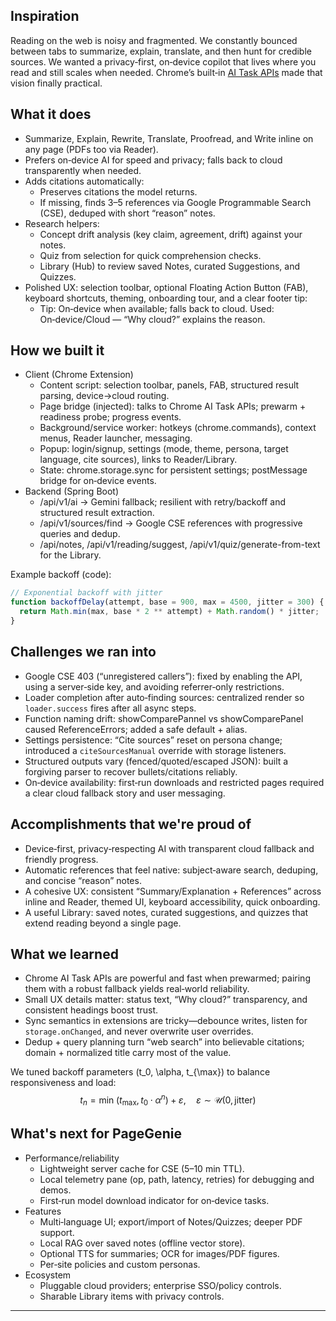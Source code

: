 ## Inspiration
Reading on the web is noisy and fragmented. We constantly bounced between tabs to summarize, explain, translate, and then hunt for credible sources. We wanted a privacy‑first, on‑device copilot that lives where you read and still scales when needed. Chrome’s built‑in [AI Task APIs](https://developer.chrome.com/docs/ai) made that vision finally practical.

## What it does
- Summarize, Explain, Rewrite, Translate, Proofread, and Write inline on any page (PDFs too via Reader).
- Prefers on‑device AI for speed and privacy; falls back to cloud transparently when needed.
- Adds citations automatically:
    - Preserves citations the model returns.
    - If missing, finds 3–5 references via Google Programmable Search (CSE), deduped with short “reason” notes.
- Research helpers:
    - Concept drift analysis (key claim, agreement, drift) against your notes.
    - Quiz from selection for quick comprehension checks.
    - Library (Hub) to review saved Notes, curated Suggestions, and Quizzes.
- Polished UX: selection toolbar, optional Floating Action Button (FAB), keyboard shortcuts, theming, onboarding tour, and a clear footer tip:
    - Tip: On‑device when available; falls back to cloud. Used: On‑device/Cloud — “Why cloud?” explains the reason.

## How we built it
- Client (Chrome Extension)
    - Content script: selection toolbar, panels, FAB, structured result parsing, device→cloud routing.
    - Page bridge (injected): talks to Chrome AI Task APIs; prewarm + readiness probe; progress events.
    - Background/service worker: hotkeys (chrome.commands), context menus, Reader launcher, messaging.
    - Popup: login/signup, settings (mode, theme, persona, target language, cite sources), links to Reader/Library.
    - State: chrome.storage.sync for persistent settings; postMessage bridge for on‑device events.
- Backend (Spring Boot)
    - /api/v1/ai → Gemini fallback; resilient with retry/backoff and structured result extraction.
    - /api/v1/sources/find → Google CSE references with progressive queries and dedup.
    - /api/notes, /api/v1/reading/suggest, /api/v1/quiz/generate-from-text for the Library.

Example backoff (code):
```js
// Exponential backoff with jitter
function backoffDelay(attempt, base = 900, max = 4500, jitter = 300) {
  return Math.min(max, base * 2 ** attempt) + Math.random() * jitter;
}
```

## Challenges we ran into
- Google CSE 403 (“unregistered callers”): fixed by enabling the API, using a server‑side key, and avoiding referrer‑only restrictions.
- Loader completion after auto‑finding sources: centralized render so `loader.success` fires after all async steps.
- Function naming drift: showComparePannel vs showComparePanel caused ReferenceErrors; added a safe default + alias.
- Settings persistence: “Cite sources” reset on persona change; introduced a `citeSourcesManual` override with storage listeners.
- Structured outputs vary (fenced/quoted/escaped JSON): built a forgiving parser to recover bullets/citations reliably.
- On‑device availability: first‑run downloads and restricted pages required a clear cloud fallback story and user messaging.

## Accomplishments that we're proud of
- Device‑first, privacy‑respecting AI with transparent cloud fallback and friendly progress.
- Automatic references that feel native: subject‑aware search, deduping, and concise “reason” notes.
- A cohesive UX: consistent “Summary/Explanation + References” across inline and Reader, themed UI, keyboard accessibility, quick onboarding.
- A useful Library: saved notes, curated suggestions, and quizzes that extend reading beyond a single page.

## What we learned
- Chrome AI Task APIs are powerful and fast when prewarmed; pairing them with a robust fallback yields real‑world reliability.
- Small UX details matter: status text, “Why cloud?” transparency, and consistent headings boost trust.
- Sync semantics in extensions are tricky—debounce writes, listen for `storage.onChanged`, and never overwrite user overrides.
- Dedup + query planning turn “web search” into believable citations; domain + normalized title carry most of the value.

We tuned backoff parameters \(t_0, \alpha, t_{\max}\) to balance responsiveness and load:
$$
t_n = \min\!\bigl(t_{\max},\, t_0 \cdot \alpha^n\bigr) + \varepsilon,\quad \varepsilon \sim \mathcal{U}(0,\text{jitter})
$$

## What's next for PageGenie
- Performance/reliability
    - Lightweight server cache for CSE (5–10 min TTL).
    - Local telemetry pane (op, path, latency, retries) for debugging and demos.
    - First‑run model download indicator for on‑device tasks.
- Features
    - Multi‑language UI; export/import of Notes/Quizzes; deeper PDF support.
    - Local RAG over saved notes (offline vector store).
    - Optional TTS for summaries; OCR for images/PDF figures.
    - Per‑site policies and custom personas.
- Ecosystem
    - Pluggable cloud providers; enterprise SSO/policy controls.
    - Sharable Library items with privacy controls.

---

